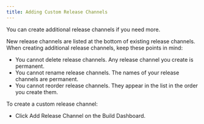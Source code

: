 ```yaml
---
title: Adding Custom Release Channels
---
```


You can create additional release channels if you need more.

New release channels are listed at the bottom of existing release channels. When creating additional release channels, keep these points in mind:

* You cannot delete release channels. Any release channel you create is permanent.
* You cannot rename release channels. The names of your release channels are permanent.
* You cannot reorder release channels. They appear in the list in the order you create them.


To create a custom release channel:

* Click Add Release Channel on the Build Dashboard.

